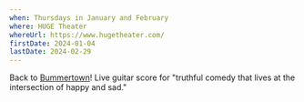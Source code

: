 ```yaml
---
when: Thursdays in January and February
where: HUGE Theater
whereUrl: https://www.hugetheater.com/
firstDate: 2024-01-04
lastDate: 2024-02-29
---
```


Back to [Bummertown][]! Live guitar score for "truthful comedy that lives at the intersection of happy and sad."

[Bummertown]: https://www.hugetheater.com/shows/thursday-thursday-bummertown-five-after-now
